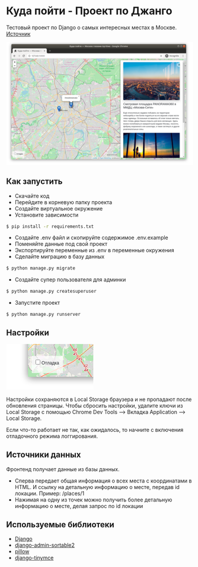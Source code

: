 # Куда пойти - Проект по Джанго

Тестовый проект по Django о самых интересных местах в Москве.
<br>
[Источник](https://github.com/devmanorg/where-to-go-frontend/?tab=readme-ov-file)

![&#x41A;&#x443;&#x434;&#x430; &#x43F;&#x43E;&#x439;&#x442;&#x438;](.gitbook/assets/site.png)

## Как запустить

* Скачайте код
* Перейдите в корневую папку проекта
* Создайте виртуальное окружение
* Установите зависимости

```bash
$ pip install -r requirements.txt
```

* Создайте .env файл и скопируйте содержимое .env.example
* Поменяйте данные под свой проект
* Экспортируйте переменные из .env в переменные окружения
* Сделайте миграцию в базу данных

```bash
$ python manage.py migrate
```

* Создайте супер пользователя для админки

```bash
$ python manage.py createsuperuser
```

* Запустите проект
```bash
$ python manage.py runserver
```

## Настройки

![debug mode](.gitbook/assets/debug-option.png)

Настройки сохраняются в Local Storage браузера и не пропадают после обновления страницы. Чтобы сбросить настройки, удалите ключи из Local Storage с помощью Chrome Dev Tools —&gt; Вкладка Application —&gt; Local Storage.

Если что-то работает не так, как ожидалось, то начните с включения отладочного режима логгирования.

<a href="#" id="data-sources"></a>

## Источники данных
Фронтенд получает данные из базы данных. <br> 
* Сперва передает общая информация о всех места с координатами в HTML. И ссылку на детальную информацию о месте, передав id локации. 
Пример: /places/1 <br>
* Нажимая на одну из точек можно получить более детальную информацию о месте, делая запрос по id локации

## Используемые библиотеки
* [Django](https://www.djangoproject.com/)
* [django-admin-sortable2](https://pypi.org/project/django-admin-sortable2/)
* [pillow](https://pypi.org/project/pillow/)
* [django-tinymce](https://pypi.org/project/django-tinymce/)

